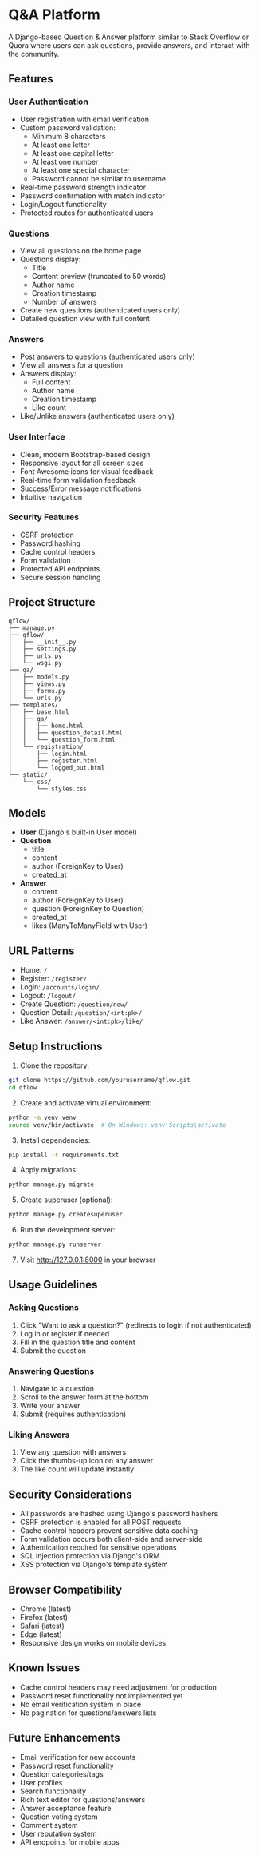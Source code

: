 # Q&A Platform

A Django-based Question & Answer platform similar to Stack Overflow or Quora where users can ask questions, provide answers, and interact with the community.

## Features

### User Authentication
- User registration with email verification
- Custom password validation:
  - Minimum 8 characters
  - At least one letter
  - At least one capital letter
  - At least one number
  - At least one special character
  - Password cannot be similar to username
- Real-time password strength indicator
- Password confirmation with match indicator
- Login/Logout functionality
- Protected routes for authenticated users

### Questions
- View all questions on the home page
- Questions display:
  - Title
  - Content preview (truncated to 50 words)
  - Author name
  - Creation timestamp
  - Number of answers
- Create new questions (authenticated users only)
- Detailed question view with full content

### Answers
- Post answers to questions (authenticated users only)
- View all answers for a question
- Answers display:
  - Full content
  - Author name
  - Creation timestamp
  - Like count
- Like/Unlike answers (authenticated users only)

### User Interface
- Clean, modern Bootstrap-based design
- Responsive layout for all screen sizes
- Font Awesome icons for visual feedback
- Real-time form validation feedback
- Success/Error message notifications
- Intuitive navigation

### Security Features
- CSRF protection
- Password hashing
- Cache control headers
- Form validation
- Protected API endpoints
- Secure session handling

## Project Structure
```
qflow/
├── manage.py
├── qflow/
│   ├── __init__.py
│   ├── settings.py
│   ├── urls.py
│   └── wsgi.py
├── qa/
│   ├── models.py
│   ├── views.py
│   ├── forms.py
│   └── urls.py
├── templates/
│   ├── base.html
│   ├── qa/
│   │   ├── home.html
│   │   ├── question_detail.html
│   │   └── question_form.html
│   └── registration/
│       ├── login.html
│       ├── register.html
│       └── logged_out.html
└── static/
    └── css/
        └── styles.css
```

## Models
- **User** (Django's built-in User model)
- **Question**
  - title
  - content
  - author (ForeignKey to User)
  - created_at
- **Answer**
  - content
  - author (ForeignKey to User)
  - question (ForeignKey to Question)
  - created_at
  - likes (ManyToManyField with User)

## URL Patterns
- Home: `/`
- Register: `/register/`
- Login: `/accounts/login/`
- Logout: `/logout/`
- Create Question: `/question/new/`
- Question Detail: `/question/<int:pk>/`
- Like Answer: `/answer/<int:pk>/like/`

## Setup Instructions

1. Clone the repository:
```bash
git clone https://github.com/yourusername/qflow.git
cd qflow
```

2. Create and activate virtual environment:
```bash
python -m venv venv
source venv/bin/activate  # On Windows: venv\Scripts\activate
```

3. Install dependencies:
```bash
pip install -r requirements.txt
```

4. Apply migrations:
```bash
python manage.py migrate
```

5. Create superuser (optional):
```bash
python manage.py createsuperuser
```

6. Run the development server:
```bash
python manage.py runserver
```

7. Visit http://127.0.0.1:8000 in your browser

## Usage Guidelines

### Asking Questions
1. Click "Want to ask a question?" (redirects to login if not authenticated)
2. Log in or register if needed
3. Fill in the question title and content
4. Submit the question

### Answering Questions
1. Navigate to a question
2. Scroll to the answer form at the bottom
3. Write your answer
4. Submit (requires authentication)

### Liking Answers
1. View any question with answers
2. Click the thumbs-up icon on any answer
3. The like count will update instantly

## Security Considerations
- All passwords are hashed using Django's password hashers
- CSRF protection is enabled for all POST requests
- Cache control headers prevent sensitive data caching
- Form validation occurs both client-side and server-side
- Authentication required for sensitive operations
- SQL injection protection via Django's ORM
- XSS protection via Django's template system

## Browser Compatibility
- Chrome (latest)
- Firefox (latest)
- Safari (latest)
- Edge (latest)
- Responsive design works on mobile devices

## Known Issues
- Cache control headers may need adjustment for production
- Password reset functionality not implemented yet
- No email verification system in place
- No pagination for questions/answers lists

## Future Enhancements
- Email verification for new accounts
- Password reset functionality
- Question categories/tags
- User profiles
- Search functionality
- Rich text editor for questions/answers
- Answer acceptance feature
- Question voting system
- Comment system
- User reputation system
- API endpoints for mobile apps
